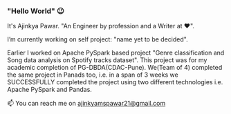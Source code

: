 ### "Hello World" 😉 
It's Ajinkya Pawar. 
"An Engineer by profession and a Writer at ❤️".

I’m currently working on self project: "name yet to be decided". 

Earlier I worked on Apache PySpark based project "Genre classification and Song data analysis on Spotify tracks dataset". 
This project was for my academic completion of PG-DBDA(CDAC-Pune). We(Team of 4) completed the same project in Panads too, i.e.
in a span of 3 weeks we SUCCESSFULLY completed the project using two different technologies i.e. Apache PySpark and Pandas. 

📫 You can reach me on ajinkyamspawar21@gmail.com 


<!--
**ajinkyamspawar21/ajinkyamspawar21** is a ✨ _special_ ✨ repository because its `README.md` (this file) appears on your GitHub profile.

Here are some ideas to get you started:

- 🔭 I’m currently working on ...
- 🌱 I’m currently learning ...
- 👯 I’m looking to collaborate on ...
- 🤔 I’m looking for help with ...
- 💬 Ask me about ...
- 📫 How to reach me: ...
- 😄 Pronouns: ...
- ⚡ Fun fact: ...
-->
